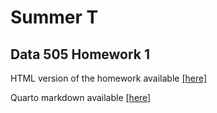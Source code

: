 # Summer T
## Data 505 Homework 1
HTML version of the homework available <a href = "https://stuckerWU.github.io/wine_of_pnw1-19.html">[here]</a>

Quarto markdown available <a href= "https://stuckerWU/stuckerWU.github.io/blob/main/wine_of_pnw1-19.qmd">[here]</a>
